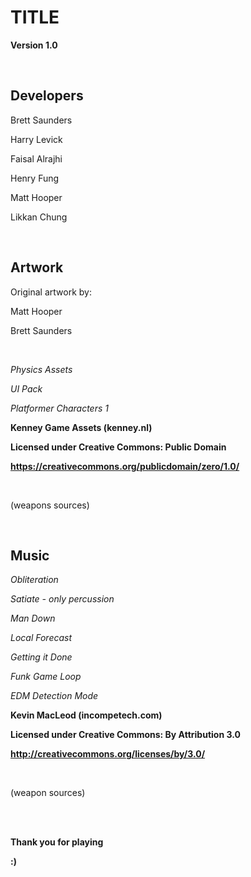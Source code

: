 # TITLE

**Version 1.0**

<br>

## Developers

Brett Saunders

Harry Levick

Faisal Alrajhi

Henry Fung 

Matt Hooper

Likkan Chung

<br>

## Artwork

Original artwork by:

Matt Hooper

Brett Saunders

<br>

*Physics Assets*

*UI Pack*

*Platformer Characters 1*

**Kenney Game Assets (kenney.nl)**

**Licensed under Creative Commons: Public Domain**

**https://creativecommons.org/publicdomain/zero/1.0/**

<br>

(weapons sources)


<br>

## Music

*Obliteration*

*Satiate - only percussion*

*Man Down*

*Local Forecast*

*Getting it Done*

*Funk Game Loop*

*EDM Detection Mode*

**Kevin MacLeod (incompetech.com)**

**Licensed under Creative Commons: By Attribution 3.0**

**http://creativecommons.org/licenses/by/3.0/**

<br>

(weapon sources)

<br>

<br>

**Thank you for playing**

**:)**
